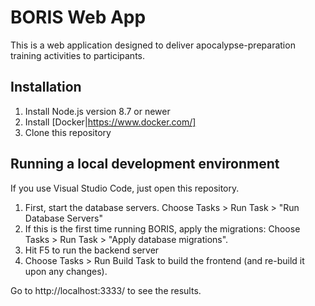 BORIS Web App
=============

This is a web application designed to deliver apocalypse-preparation training
activities to participants.

Installation
------------

1. Install Node.js version 8.7 or newer
1. Install [Docker|https://www.docker.com/]
1. Clone this repository


Running a local development environment
---------------------------------------

If you use Visual Studio Code, just open this repository.

1. First, start the database servers. Choose Tasks > Run Task > "Run Database Servers"
1. If this is the first time running BORIS, apply the migrations: Choose Tasks > Run Task >
   "Apply database migrations".
1. Hit F5 to run the backend server
1. Choose Tasks > Run Build Task to build the frontend (and re-build it upon any changes).

Go to http://localhost:3333/ to see the results.
